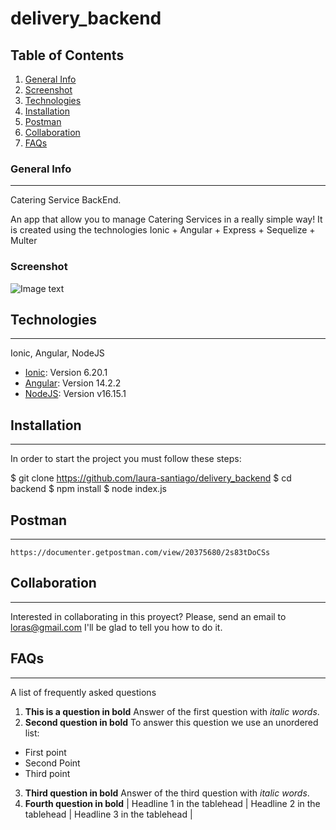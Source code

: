# delivery_backend
## Table of Contents
1. [General Info](#general-info)
2. [Screenshot](#screenshot)
3. [Technologies](#technologies)
4. [Installation](#installation)
5. [Postman](#postman)
6. [Collaboration](#collaboration)
7. [FAQs](#faqs)
    
### General Info
***
Catering Service BackEnd.

An app that allow you to manage Catering Services in a really simple way!
It is created using the technologies Ionic + Angular + Express + Sequelize + Multer

### Screenshot
![Image text](http://localhost:8100/login)

## Technologies
***
Ionic, Angular, NodeJS
* [Ionic](https://ionicframework.com/): Version 6.20.1
* [Angular](https://angular.io/docs): Version 14.2.2
* [NodeJS](https://nodejs.org/es/): Version v16.15.1

## Installation
***
In order to start the project you must follow these steps:

$ git clone https://github.com/laura-santiago/delivery_backend
$ cd backend
$ npm install
$ node index.js

## Postman
***
`https://documenter.getpostman.com/view/20375680/2s83tDoCSs`

## Collaboration
***
Interested in collaborating in this proyect? Please, send an email to loras@gmail.com
I'll be glad to tell you how to do it.

## FAQs
***
A list of frequently asked questions
1. **This is a question in bold**
Answer of the first question with _italic words_. 
2. __Second question in bold__ 
To answer this question we use an unordered list:
* First point
* Second Point
* Third point
3. **Third question in bold**
Answer of the third question with *italic words*.
4. **Fourth question in bold**
| Headline 1 in the tablehead | Headline 2 in the tablehead | Headline 3 in the tablehead |